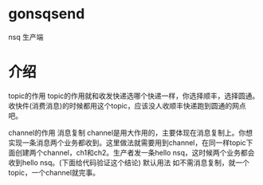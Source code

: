 # gonsqsend
nsq 生产端




# 介绍
topic的作用
topic的作用就和收发快递选哪个快递一样，你选择顺丰，选择圆通。收快件(消费消息)的时候都用这个topic，应该没人收顺丰快递跑到圆通的网点吧。

channel的作用
消息复制
channel是用大作用的，主要体现在消息复制上。你想实现一条消息两个业务都收到。这里做法就需要用到channel，在同一样topic下面创建两个channel，ch1和ch2。生产者发一条hello nsq，这时候两个业务都会收到hello nsq。(下面给代码验证这个结论)
默认用法
如不需消息复制，就一个topic，一个channel就完事。
